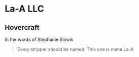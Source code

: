 # La-A LLC
## Hovercraft

In the words of Stephanie Slowik
> Every stripper should be named.
> This one is name La-A
